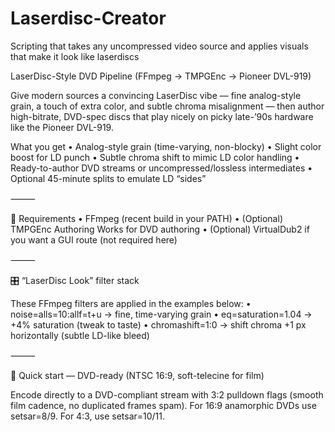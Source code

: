 # Laserdisc-Creator
Scripting that takes any uncompressed video source and applies visuals that make it look like laserdiscs

LaserDisc-Style DVD Pipeline (FFmpeg → TMPGEnc → Pioneer DVL-919)

Give modern sources a convincing LaserDisc vibe — fine analog-style grain, a touch of extra color, and subtle chroma misalignment — then author high-bitrate, DVD-spec discs that play nicely on picky late-’90s hardware like the Pioneer DVL-919.

What you get
	•	Analog-style grain (time-varying, non-blocky)
	•	Slight color boost for LD punch
	•	Subtle chroma shift to mimic LD color handling
	•	Ready-to-author DVD streams or uncompressed/lossless intermediates
	•	Optional 45-minute splits to emulate LD “sides”

⸻

🔧 Requirements
	•	FFmpeg (recent build in your PATH)
	•	(Optional) TMPGEnc Authoring Works for DVD authoring
	•	(Optional) VirtualDub2 if you want a GUI route (not required here)

⸻

🎛 “LaserDisc Look” filter stack

These FFmpeg filters are applied in the examples below:
	•	noise=alls=10:allf=t+u → fine, time-varying grain
	•	eq=saturation=1.04 → +4% saturation (tweak to taste)
	•	chromashift=1:0 → shift chroma +1 px horizontally (subtle LD-like bleed)

⸻

🚀 Quick start — DVD-ready (NTSC 16:9, soft-telecine for film)

Encode directly to a DVD-compliant stream with 3:2 pulldown flags (smooth film cadence, no duplicated frames spam).
For 16:9 anamorphic DVDs use setsar=8/9. For 4:3, use setsar=10/11.
